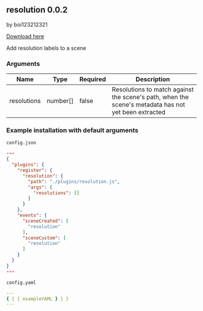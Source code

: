 ## resolution 0.0.2

by boi123212321

[Download here](https://raw.githubusercontent.com/porn-vault/plugins/master/dist/resolution.js)

Add resolution labels to a scene

### Arguments

| Name        | Type     | Required | Description                                                                                         |
| ----------- | -------- | -------- | --------------------------------------------------------------------------------------------------- |
| resolutions | number[] | false    | Resolutions to match against the scene's path, when the scene's metadata has not yet been extracted |

### Example installation with default arguments

`config.json`

```json
---
{
  "plugins": {
    "register": {
      "resolution": {
        "path": "./plugins/resolution.js",
        "args": {
          "resolutions": []
        }
      }
    },
    "events": {
      "sceneCreated": [
        "resolution"
      ],
      "sceneCustom": [
        "resolution"
      ]
    }
  }
}
---
```

`config.yaml`

```yaml
---
{ { { exampleYAML } } }
---

```
